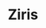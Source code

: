 ---
title: Ziris
period: 2019 – present
description: Blending art history with photography. A timeless website as a digital photo magazine.
descriptionShort: Blending art history with photography. A timeless website as a digital photo magazine.
highlights:
  - title: Involvement
    items:
      - Design / Motion
      - Fullstack Dev
  - title: Tech
    items:
      - Jekyll, Vanilla JS
      - GSAP, SCSS
image: https://res.cloudinary.com/tibor/image/upload/v1758188924/ziris-hero_pnwkt2.png
visit: https://ziris.nl
color:
  fg:
    primary: "#820186"
    secondary: "#676767"
    tertiary: "#820186"
  bg:
    primary: "#e0e0e0"
    secondary: "#e0e0e0"
    tertiary: "#e0e0e0"
items:
  - src: https://res.cloudinary.com/tibor/image/upload/v1758128827/ziris-1_crgynl.png
  - src: https://res.cloudinary.com/tibor/image/upload/v1758128829/ziris-2_r5dbvf.png
  - src: https://res.cloudinary.com/tibor/image/upload/v1758128832/ziris-3_atgnvn.png
  - src: https://res.cloudinary.com/tibor/image/upload/v1758128847/ziris-6_dl3ryr.png
  - src: https://res.cloudinary.com/tibor/image/upload/v1759148437/ziris-mobile_gflthj.png
    class: 'w-full'
  - src: https://res.cloudinary.com/tibor/image/upload/v1758128849/ziris-8_wbuebs.png
---